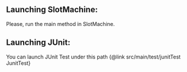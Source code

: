 ## Launching SlotMachine:

Please, run the main method in SlotMachine.

## Launching JUnit:

You can launch JUnit Test under this path {@link src/main/test/junitTest JunitTest}
